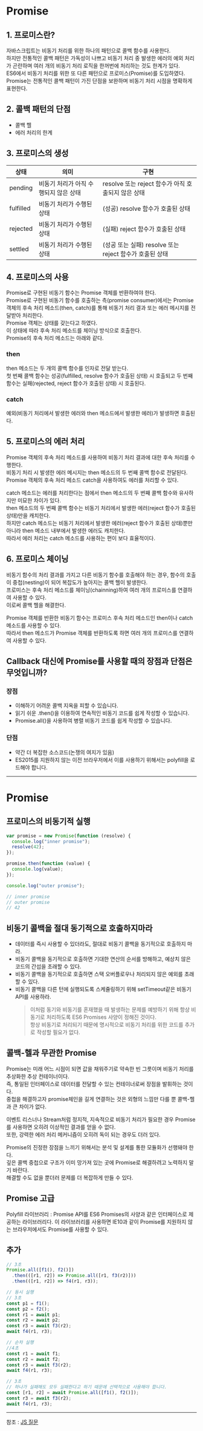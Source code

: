 # Promise

## 1. 프로미스란?

자바스크립트는 비동기 처리를 위한 하나의 패턴으로 콜백 함수를 사용한다.  
하지만 전통적인 콜백 패턴은 가독성이 나쁘고 비동기 처리 중 발생한 에러의 예외 처리가 곤란하며 여러 개의 비동기 처리 로직을 한꺼번에 처리하는 것도 한계가 있다.  
ES6에서 비동기 처리를 위한 또 다른 패턴으로 프로미스(Promise)를 도입하였다.  
Promise는 전통적인 콜백 패턴이 가진 단점을 보완하며 비동기 처리 시점을 명확하게 표현한다.

## 2. 콜백 패턴의 단점

- 콜백 헬
- 에러 처리의 한계

## 3. 프로미스의 생성

| 상태      | 의미                                  | 구현                                                    |
| --------- | ------------------------------------- | ------------------------------------------------------- |
| pending   | 비동기 처리가 아직 수행되지 않은 상태 | resolve 또는 reject 함수가 아직 호출되지 않은 상태      |
| fulfilled | 비동기 처리가 수행된 상태             | (성공) resolve 함수가 호출된 상태                       |
| rejected  | 비동기 처리가 수행된 상태             | (실패) reject 함수가 호출된 상태                        |
| settled   | 비동기 처리가 수행된 상태             | (성공 또는 실패) resolve 또는 reject 함수가 호출된 상태 |

## 4. 프로미스의 사용

Promise로 구현된 비동기 함수는 Promise 객체를 반환하여야 한다.  
Promise로 구현된 비동기 함수를 호출하는 측(promise consumer)에서는 Promise 객체의 후속 처리 메소드(then, catch)를 통해 비동기 처리 결과 또는 에러 메시지를 전달받아 처리한다.  
Promise 객체는 상태를 갖는다고 하였다.  
이 상태에 따라 후속 처리 메소드를 체이닝 방식으로 호출한다.  
Promise의 후속 처리 메소드는 아래와 같다.

### then

then 메소드는 두 개의 콜백 함수를 인자로 전달 받는다.  
첫 번째 콜백 함수는 성공(fulfilled, resolve 함수가 호출된 상태) 시 호출되고 두 번째 함수는 실패(rejected, reject 함수가 호출된 상태) 시 호출된다.

### catch

예외(비동기 처리에서 발생한 에러와 then 메소드에서 발생한 에러)가 발생하면 호출된다.

## 5. 프로미스의 에러 처리

Promise 객체의 후속 처리 메소드를 사용하여 비동기 처리 결과에 대한 후속 처리를 수행한다.  
비동기 처리 시 발생한 에러 메시지는 then 메소드의 두 번째 콜백 함수로 전달된다.  
Promise 객체의 후속 처리 메소드 catch을 사용하여도 에러를 처리할 수 있다.

catch 메소드는 에러를 처리한다는 점에서 then 메소드의 두 번째 콜백 함수와 유사하지만 미묘한 차이가 있다.  
then 메소드의 두 번째 콜백 함수는 비동기 처리에서 발생한 에러(reject 함수가 호출된 상태)만을 캐치한다.  
하지만 catch 메소드는 비동기 처리에서 발생한 에러(reject 함수가 호출된 상태)뿐만 아니라 then 메소드 내부에서 발생한 에러도 캐치한다.  
따라서 에러 처리는 catch 메소드를 사용하는 편이 보다 효율적이다.

## 6. 프로미스 체이닝

비동기 함수의 처리 결과를 가지고 다른 비동기 함수를 호출해야 하는 경우, 함수의 호출이 중첩(nesting)이 되어 복잡도가 높아지는 콜백 헬이 발생한다.  
프로미스는 후속 처리 메소드를 체이닝(chainning)하여 여러 개의 프로미스를 연결하여 사용할 수 있다.  
이로써 콜백 헬을 해결한다.

Promise 객체를 반환한 비동기 함수는 프로미스 후속 처리 메소드인 then이나 catch 메소드를 사용할 수 있다.  
따라서 then 메소드가 Promise 객체를 반환하도록 하면 여러 개의 프로미스를 연결하여 사용할 수 있다.

## Callback 대신에 Promise를 사용할 때의 장점과 단점은 무엇입니까?

### 장점

- 이해하기 어려운 콜백 지옥을 피할 수 있습니다.
- 읽기 쉬운 .then()을 이용하여 연속적인 비동기 코드를 쉽게 작성할 수 있습니다.
- Promise.all()을 사용하여 병렬 비동기 코드를 쉽게 작성할 수 있습니다.

### 단점

- 약간 더 복잡한 소스코드(논쟁의 여지가 있음)
- ES2015를 지원하지 않는 이전 브라우저에서 이를 사용하기 위해서는 polyfill을 로드해야 합니다.

---

# Promise

## 프로미스의 비동기적 실행

```javascript
var promise = new Promise(function (resolve) {
  console.log("inner promise");
  resolve(42);
});

promise.then(function (value) {
  console.log(value);
});

console.log("outer promise");

// inner promise
// outer promise
// 42
```

## 비동기 콜백을 절대 동기적으로 호출하지마라

- 데이터를 즉시 사용할 수 있더라도, 절대로 비동기 콜백을 동기적으로 호출하지 마라.
- 비동기 콜백을 동기적으로 호출하면 기대한 연산의 순서를 방해하고, 예상치 않은 코드의 간섭을 초래할 수 있다.
- 비동기 콜백을 동기적으로 호출하면 스택 오버플로우나 처리되지 않은 예외를 초래할 수 있다.
- 비동기 콜백을 다른 턴에 실행되도록 스케쥴링하기 위해 setTimeout같은 비동기 API를 사용하라.
  > 이처럼 동기와 비동기를 혼재했을 때 발생하는 문제를 예방하기 위해 항상 비동기로 처리하도록 ES6 Promises 사양이 정해진 것이다.  
  > 항상 비동기로 처리되기 때문에 명시적으로 비동기 처리를 위한 코드를 추가로 작성할 필요가 없다.

## 콜백-헬과 무관한 Promise

Promise는 미래 어느 시점이 되면 값을 채워주기로 약속한 빈 그릇이며 비동기 처리를 추상화한 추상 컨테이너이다.  
즉, 통일된 인터페이스로 데이터를 전달할 수 있는 컨테이너로써 장점을 발휘하는 것이다.  
중첩을 해결하고자 promise체인을 길게 연결하는 것은 외형의 느낌만 다를 뿐 콜백-헬과 큰 차이가 없다.

이벤트 리스너나 Stream처럼 정지적, 지속적으로 비동기 처리가 필요한 경우 Promise를 사용하면 오히려 이상적인 결과를 얻을 수 없다.  
또한, 강력한 에러 처리 메커니즘이 오히려 독이 되는 경우도 더러 있다.

Promise의 진정한 장점을 느끼기 위해서는 분석 및 설계를 통한 모듈화가 선행돼야 한다.  
깊은 콜백 중첩으로 구조가 이미 망가져 있는 곳에 Promise로 해결하려고 노력하지 말기 바란다.  
해결할 수도 없을 뿐더러 문제를 더 복잡하게 만들 수 있다.

## Promise 고급

Polyfill 라이브러리 : Promise API를 ES6 Promises의 사양과 같은 인터페이스로 제공하는 라이브러리다. 이 라이브러리를 사용하면 IE10과 같이 Promise를 지원하지 않는 브라우저에서도 Promise를 사용할 수 있다.

## 추가

```javascript
// 3초
Promise.all([f1(), f2()])
  .then(([r1, r2]) => Promise.all([r1, f3(r2)]))
  .then(([r1, r2]) => f4(r1, r3));

// 동시 실행
// 3초
const p1 = f1();
const p2 = f2();
const r1 = await p1;
const r2 = await p2;
const r3 = await f3(r2);
await f4(r1, r3);

// 순차 실행
//4초
const r1 = await f1;
const r2 = await f2;
const r3 = await f3(r2);
await f4(r1, r3);

// 3초
// 하나가 실패해도 모두 실패한다고 하기 때문에 선택적으로 사용해야 합니다.
const [r1, r2] = await Promise.all([f1(), f2()]);
const r3 = await f3(r2);
await f4(r1, r3);
```

---

참조 : [JS 질문](https://github.com/yangshun/front-end-interview-handbook/blob/master/Translations/Korean/questions/javascript-questions.md)
